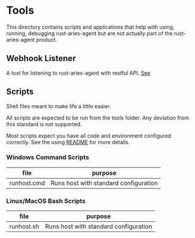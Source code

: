 # Tools

This directory contains scripts and applications that help with using, running, debugging
rust-aries-agent but are not actually part of the rust-aries-agent product.

## Webhook Listener
A tool for listening to rust-aries-agent with restful API.  [See](webhook/README.md)  

## Scripts
Shell files meant to make life a little easier. 

All scripts are expected to be run from the tools folder.  Any deviation from this standard is not supported.

Most scripts expect you have all code and environment configured correctly. See the using [README](../docs/USING.md) for more details.  

### Windows Command Scripts
| file | purpose |
| ---- | ------- |
| runhost.cmd | Runs host with standard configuration |


### Linux/MacOS Bash Scripts
| file | purpose |
| ---- | ------- |
| runhost.sh | Runs host with standard configuration |


